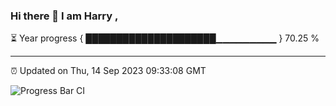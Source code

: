 ### Hi there 👋 I am Harry , 

⏳ Year progress { █████████████████████▁▁▁▁▁▁▁▁▁ } 70.25 %

---

⏰ Updated on Thu, 14 Sep 2023 09:33:08 GMT

![Progress Bar CI](https://github.com/duykhang68/duykhang68/workflows/Progress%20Bar%20CI/badge.svg)

